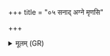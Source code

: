 +++
title = "०५ सनाद् अग्ने मृणसि"

+++
<details><summary>मूलम् (GR)</summary>

सनाद् अग्ने मृणसि यातुधानान्  
न त्वा रक्षांसि पृतनासु जिग्युः ।  
अनु दह सहमूरान् क्रव्यादो  
मा ते हेत्या मुक्षत दैव्यायाः ॥
</details>